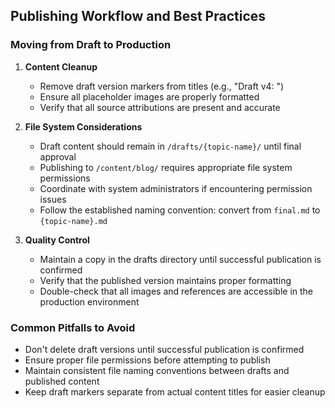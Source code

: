 ## Publishing Workflow and Best Practices

### Moving from Draft to Production

1. **Content Cleanup**
   - Remove draft version markers from titles (e.g., "Draft v4: ")
   - Ensure all placeholder images are properly formatted
   - Verify that all source attributions are present and accurate

2. **File System Considerations**
   - Draft content should remain in `/drafts/{topic-name}/` until final approval
   - Publishing to `/content/blog/` requires appropriate file system permissions
   - Coordinate with system administrators if encountering permission issues
   - Follow the established naming convention: convert from `final.md` to `{topic-name}.md`

3. **Quality Control**
   - Maintain a copy in the drafts directory until successful publication is confirmed
   - Verify that the published version maintains proper formatting
   - Double-check that all images and references are accessible in the production environment

### Common Pitfalls to Avoid

- Don't delete draft versions until successful publication is confirmed
- Ensure proper file permissions before attempting to publish
- Maintain consistent file naming conventions between drafts and published content
- Keep draft markers separate from actual content titles for easier cleanup 
